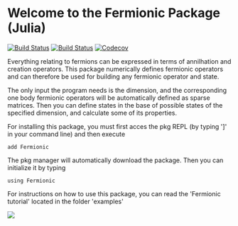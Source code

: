 # Welcome to the Fermionic Package (Julia)

[![Build Status](https://travis-ci.com/Marco-Di-Tullio/Fermionic.jl.svg?branch=master)](https://travis-ci.com/Marco-Di-Tullio/Fermionic.jl)
[![Build Status](https://ci.appveyor.com/api/projects/status/github/Marco-Di-Tullio/Fermionic.jl?svg=true)](https://ci.appveyor.com/project/Marco-Di-Tullio/Fermionic-jl)
[![Codecov](https://codecov.io/gh/Marco-Di-Tullio/Fermionic.jl/branch/master/graph/badge.svg)](https://codecov.io/gh/Marco-Di-Tullio/Fermionic.jl)

Everything relating to fermions can be expressed in terms of annilhation and creation operators. This package numerically defines fermionic operators and can therefore be used for building any fermionic operator and state.

The only input the program needs is the dimension, and the corresponding one body fermionic operators will be automatically defined as sparse matrices. Then you can define states in the base of possible states of the specified dimension, and calculate some of its properties. 

For installing this package, you must first acces the pkg REPL (by typing ']' in your command line) and then execute

```add Fermionic```

The pkg manager will automatically download the package. Then you can initialize it by typing 

```using Fermionic```

For instructions on how to use this package, you can read the 'Fermionic tutorial' located in the folder 'examples\'

![](/images/quantuminfo.png)

